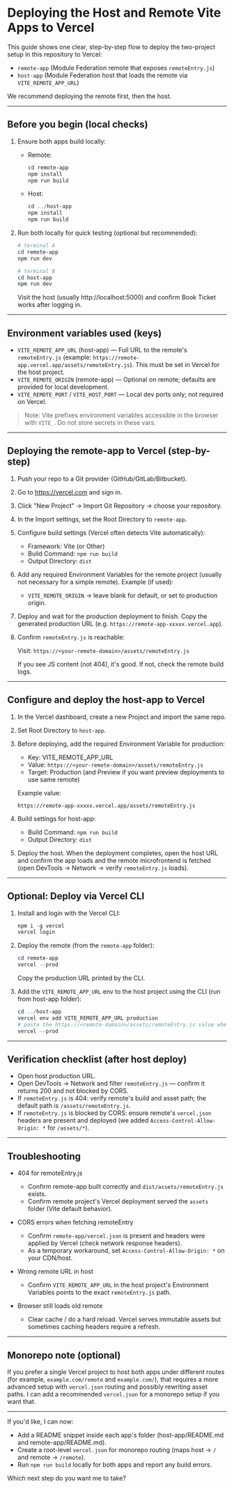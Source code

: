 # Deploying the Host and Remote Vite Apps to Vercel

This guide shows one clear, step-by-step flow to deploy the two-project setup in this repository to Vercel:

- `remote-app` (Module Federation remote that exposes `remoteEntry.js`)
- `host-app` (Module Federation host that loads the remote via `VITE_REMOTE_APP_URL`)

We recommend deploying the remote first, then the host.

---

## Before you begin (local checks)

1. Ensure both apps build locally:

   - Remote:
     ```powershell
     cd remote-app
     npm install
     npm run build
     ```

   - Host:
     ```powershell
     cd ../host-app
     npm install
     npm run build
     ```

2. Run both locally for quick testing (optional but recommended):

   ```powershell
   # terminal A
   cd remote-app
   npm run dev

   # terminal B
   cd host-app
   npm run dev
   ```

   Visit the host (usually http://localhost:5000) and confirm Book Ticket works after logging in.

---

## Environment variables used (keys)

- `VITE_REMOTE_APP_URL` (host-app) — Full URL to the remote's `remoteEntry.js` (example: `https://remote-app.vercel.app/assets/remoteEntry.js`). This must be set in Vercel for the host project.
- `VITE_REMOTE_ORIGIN` (remote-app) — Optional on remote; defaults are provided for local development.
- `VITE_REMOTE_PORT` / `VITE_HOST_PORT` — Local dev ports only; not required on Vercel.

> Note: Vite prefixes environment variables accessible in the browser with `VITE_`. Do not store secrets in these vars.

---

## Deploying the remote-app to Vercel (step-by-step)

1. Push your repo to a Git provider (GitHub/GitLab/Bitbucket).
2. Go to https://vercel.com and sign in.
3. Click "New Project" → Import Git Repository → choose your repository.
4. In the Import settings, set the Root Directory to `remote-app`.
5. Configure build settings (Vercel often detects Vite automatically):
   - Framework: Vite (or Other)
   - Build Command: `npm run build`
   - Output Directory: `dist`
6. Add any required Environment Variables for the remote project (usually not necessary for a simple remote). Example (if used):
   - `VITE_REMOTE_ORIGIN` → leave blank for default, or set to production origin.
7. Deploy and wait for the production deployment to finish. Copy the generated production URL (e.g. `https://remote-app-xxxxx.vercel.app`).

8. Confirm `remoteEntry.js` is reachable:

   Visit: `https://<your-remote-domain>/assets/remoteEntry.js`

   If you see JS content (not 404), it's good. If not, check the remote build logs.

---

## Configure and deploy the host-app to Vercel

1. In the Vercel dashboard, create a new Project and import the same repo.
2. Set Root Directory to `host-app`.
3. Before deploying, add the required Environment Variable for production:

   - Key: VITE_REMOTE_APP_URL
   - Value: `https://<your-remote-domain>/assets/remoteEntry.js`
   - Target: Production (and Preview if you want preview deployments to use same remote)

   Example value:
   ```text
   https://remote-app-xxxxx.vercel.app/assets/remoteEntry.js
   ```

4. Build settings for host-app:
   - Build Command: `npm run build`
   - Output Directory: `dist`

5. Deploy the host. When the deployment completes, open the host URL and confirm the app loads and the remote microfrontend is fetched (open DevTools → Network → verify `remoteEntry.js` loads). 

---

## Optional: Deploy via Vercel CLI

1. Install and login with the Vercel CLI:

   ```powershell
   npm i -g vercel
   vercel login
   ```

2. Deploy the remote (from the `remote-app` folder):

   ```powershell
   cd remote-app
   vercel --prod
   ```

   Copy the production URL printed by the CLI.

3. Add the `VITE_REMOTE_APP_URL` env to the host project using the CLI (run from host-app folder):

   ```powershell
   cd ../host-app
   vercel env add VITE_REMOTE_APP_URL production
   # paste the https://<remote-domain>/assets/remoteEntry.js value when prompted
   vercel --prod
   ```

---

## Verification checklist (after host deploy)

- Open host production URL.
- Open DevTools → Network and filter `remoteEntry.js` — confirm it returns 200 and not blocked by CORS.
- If `remoteEntry.js` is 404: verify remote's build and asset path; the default path is `/assets/remoteEntry.js`.
- If `remoteEntry.js` is blocked by CORS: ensure remote's `vercel.json` headers are present and deployed (we added `Access-Control-Allow-Origin: *` for `/assets/*`).

---

## Troubleshooting

- 404 for remoteEntry.js
  - Confirm remote-app built correctly and `dist/assets/remoteEntry.js` exists.
  - Confirm remote project's Vercel deployment served the `assets` folder (Vite default behavior).

- CORS errors when fetching remoteEntry
  - Confirm `remote-app/vercel.json` is present and headers were applied by Vercel (check network response headers).
  - As a temporary workaround, set `Access-Control-Allow-Origin: *` on your CDN/host.

- Wrong remote URL in host
  - Confirm `VITE_REMOTE_APP_URL` in the host project's Environment Variables points to the exact `remoteEntry.js` path.

- Browser still loads old remote
  - Clear cache / do a hard reload. Vercel serves immutable assets but sometimes caching headers require a refresh.

---

## Monorepo note (optional)

If you prefer a single Vercel project to host both apps under different routes (for example, `example.com/remote` and `example.com/`), that requires a more advanced setup with `vercel.json` routing and possibly rewriting asset paths. I can add a recommended `vercel.json` for a monorepo setup if you want that.

---

If you'd like, I can now:

- Add a README snippet inside each app's folder (host-app/README.md and remote-app/README.md). 
- Create a root-level `vercel.json` for monorepo routing (maps host -> `/` and remote -> `/remote`).
- Run `npm run build` locally for both apps and report any build errors.

Which next step do you want me to take?
